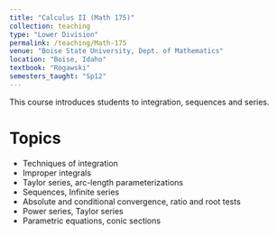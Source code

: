 ```yaml
---
title: "Calculus II (Math 175)"
collection: teaching
type: "Lower Division"
permalink: /teaching/Math-175
venue: "Boise State University, Dept. of Mathematics"
location: "Boise, Idaho"
textbook: "Rogawski"
semesters_taught: "Sp12"
---
```


This course introduces students to integration, sequences and series. 


Topics 
======

<ul>
    <li>Techniques of integration</li>
    <li>Improper integrals</li>
    <li>Taylor series, arc-length parameterizations</li>
    <li>Sequences, Infinite series</li>
    <li>Absolute and conditional convergence, ratio and root tests</li>
    <li>Power series, Taylor series</li>
    <li>Parametric equations, conic sections</li>
</ul>